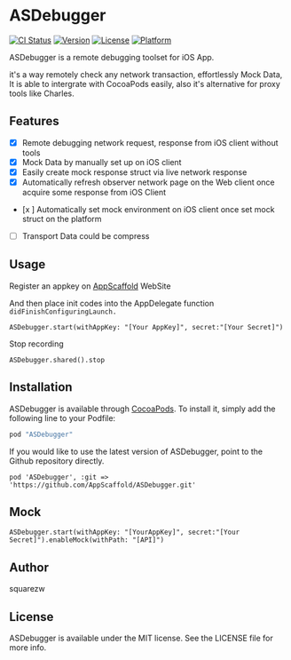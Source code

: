 # ASDebugger

[![CI Status](http://img.shields.io/travis/利伽/ASDebugger.svg?style=flat)](https://travis-ci.org/squarezw/ASDebugger)
[![Version](https://img.shields.io/cocoapods/v/ASDebugger.svg?style=flat)](http://cocoapods.org/pods/ASDebugger)
[![License](https://img.shields.io/cocoapods/l/ASDebugger.svg?style=flat)](http://cocoapods.org/pods/ASDebugger)
[![Platform](https://img.shields.io/cocoapods/p/ASDebugger.svg?style=flat)](http://cocoapods.org/pods/ASDebugger)

ASDebugger is a remote debugging toolset for iOS App. 

it's a way remotely check any network transaction, effortlessly Mock Data, It is able to intergrate with CocoaPods easily, also it's alternative for proxy tools like Charles.

## Features

- [x] Remote debugging network request, response from iOS client without tools
- [x] Mock Data by manually set up on iOS client
- [x] Easily create mock response struct via live network response 
- [x] Automatically refresh observer network page on the Web client once acquire some response from iOS Client
- [x ] Automatically set mock environment on iOS client once set mock struct on the platform
- [ ] Transport Data could be compress

## Usage

Register an appkey on [AppScaffold](http://www.appscaffold.net) WebSite

And then place init codes into the AppDelegate function  `didFinishConfiguringLaunch.`

```
ASDebugger.start(withAppKey: "[Your AppKey]", secret:"[Your Secret]")
```

Stop recording

```
ASDebugger.shared().stop
```


## Installation

ASDebugger is available through [CocoaPods](http://cocoapods.org). To install
it, simply add the following line to your Podfile:

```ruby
pod "ASDebugger"
```

If you would like to use the latest version of ASDebugger, point to the Github repository directly.

```
pod 'ASDebugger', :git => 'https://github.com/AppScaffold/ASDebugger.git'
```


## Mock

```
ASDebugger.start(withAppKey: "[YourAppKey]", secret:"[Your Secret]").enableMock(withPath: "[API]")
```

## Author

squarezw

## License

ASDebugger is available under the MIT license. See the LICENSE file for more info.
